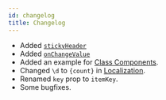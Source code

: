 ```yaml
---
id: changelog
title: Changelog
---
```


+ Added [`stickyHeader`](usage#stickyheader)
+ Added [`onChangeValue`](usage#onchangevalue)
+ Added an example for [Class Components](usage#class-components).
+ Changed `\d` to `{count}` in [Localization](advanced/localization).
+ Renamed `key` prop to `itemKey`.
+ Some bugfixes.